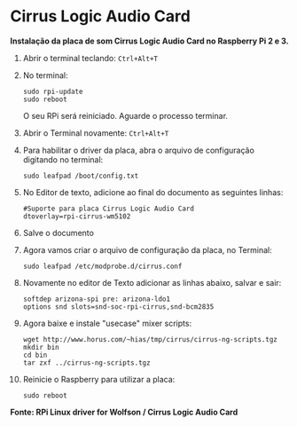 # Cirrus Logic Audio Card

**Instalação da placa de som Cirrus Logic Audio Card no Raspberry Pi 2 e 3.**

1. Abrir o terminal teclando: `Ctrl+Alt+T`
2. No terminal:

   ```text
   sudo rpi-update
   sudo reboot
   ```

   O seu RPi será reiniciado. Aguarde o processo terminar.

3. Abrir o Terminal novamente: `Ctrl+Alt+T`
4. Para habilitar o driver da placa, abra o arquivo de configuração digitando no terminal:

   ```text
   sudo leafpad /boot/config.txt
   ```

5. No Editor de texto, adicione ao final do documento as seguintes linhas:

   ```text
   #Suporte para placa Cirrus Logic Audio Card
   dtoverlay=rpi-cirrus-wm5102
   ```

6. Salve o documento
7. Agora vamos criar o arquivo de configuração da placa, no Terminal:

   ```text
   sudo leafpad /etc/modprobe.d/cirrus.conf
   ```

8. Novamente no editor de Texto adicionar as linhas abaixo, salvar e sair:

   ```text
   softdep arizona-spi pre: arizona-ldo1
   options snd slots=snd-soc-rpi-cirrus,snd-bcm2835
   ```

9. Agora baixe e instale "usecase" mixer scripts:

   ```text
   wget http://www.horus.com/~hias/tmp/cirrus/cirrus-ng-scripts.tgz
   mkdir bin
   cd bin
   tar zxf ../cirrus-ng-scripts.tgz
   ```

10. Reinicie o Raspberry para utilizar a placa:

    ```text
    sudo reboot
    ```

**Fonte: RPi Linux driver for Wolfson / Cirrus Logic Audio Card**

